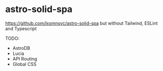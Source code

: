 # astro-solid-spa

https://github.com/lxsmnsyc/astro-solid-spa
but without Tailwind, ESLint and Typescript

TODO:

-   AstroDB
-   Lucia
-   API Routing
-   Global CSS
